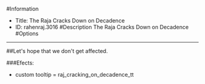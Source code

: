 #Information
 - Title: The Raja Cracks Down on Decadence
 - ID: rahenraj.3016
#Description
The Raja Cracks Down on Decadence
#Options

___
##Let's hope that we don't get affected.

###Efects:<ul><li>custom tooltip = raj_cracking_on_decadence_tt</li></ul>
